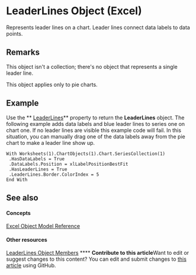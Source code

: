
# LeaderLines Object (Excel)

Represents leader lines on a chart. Leader lines connect data labels to data points.


## Remarks

 This object isn't a collection; there's no object that represents a single leader line.

This object applies only to pie charts.


## Example

Use the  ** [LeaderLines](d08a982c-8ac0-3f72-3f94-d72b3081f013.md)** property to return the **LeaderLines** object. The following example adds data labels and blue leader lines to series one on chart one. If no leader lines are visible this example code will fail. In this situation, you can manually drag one of the data labels away from the pie chart to make a leader line show up.


```
With Worksheets(1).ChartObjects(1).Chart.SeriesCollection(1) 
 .HasDataLabels = True 
 .DataLabels.Position = xlLabelPositionBestFit 
 .HasLeaderLines = True 
 .LeaderLines.Border.ColorIndex = 5 
End With
```


## See also


#### Concepts


 [Excel Object Model Reference](11ea8598-8a20-92d5-f98b-0da04263bf2c.md)
#### Other resources


 [LeaderLines Object Members](5e6f9149-8ceb-4a18-d964-a1a06fe2ee8d.md)
****   **Contribute to this article**Want to edit or suggest changes to this content? You can edit and submit changes to  [this article](https://github.com/jhershey00/VBA_Excel_Test/OpenXMLCon/articles/ff4954f1-6967-9dd8-c9d6-8927d079e995.md) using GitHub.

